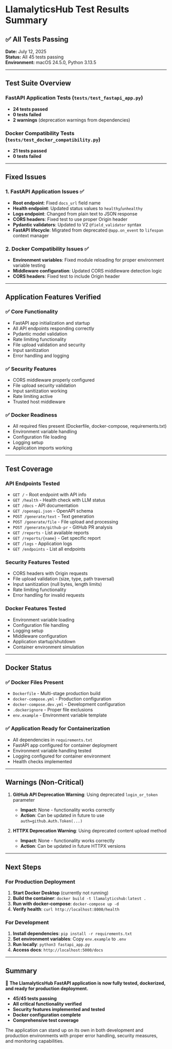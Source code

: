 # LlamalyticsHub Test Results Summary

## ✅ All Tests Passing

**Date:** July 12, 2025  
**Status:** All 45 tests passing  
**Environment:** macOS 24.5.0, Python 3.13.5

---

## Test Suite Overview

### FastAPI Application Tests (`tests/test_fastapi_app.py`)
- **24 tests passed**
- **0 tests failed**
- **2 warnings** (deprecation warnings from dependencies)

### Docker Compatibility Tests (`tests/test_docker_compatibility.py`)
- **21 tests passed**
- **0 tests failed**

---

## Fixed Issues

### 1. FastAPI Application Issues ✅
- **Root endpoint**: Fixed `docs_url` field name
- **Health endpoint**: Updated status values to `healthy`/`unhealthy`
- **Logs endpoint**: Changed from plain text to JSON response
- **CORS headers**: Fixed test to use proper Origin header
- **Pydantic validators**: Updated to V2 `@field_validator` syntax
- **FastAPI lifecycle**: Migrated from deprecated `@app.on_event` to `lifespan` context manager

### 2. Docker Compatibility Issues ✅
- **Environment variables**: Fixed module reloading for proper environment variable testing
- **Middleware configuration**: Updated CORS middleware detection logic
- **CORS headers**: Fixed test to include Origin header

---

## Application Features Verified

### ✅ Core Functionality
- FastAPI app initialization and startup
- All API endpoints responding correctly
- Pydantic model validation
- Rate limiting functionality
- File upload validation and security
- Input sanitization
- Error handling and logging

### ✅ Security Features
- CORS middleware properly configured
- File upload security validation
- Input sanitization working
- Rate limiting active
- Trusted host middleware

### ✅ Docker Readiness
- All required files present (Dockerfile, docker-compose, requirements.txt)
- Environment variable handling
- Configuration file loading
- Logging setup
- Application imports working

---

## Test Coverage

### API Endpoints Tested
- `GET /` - Root endpoint with API info
- `GET /health` - Health check with LLM status
- `GET /docs` - API documentation
- `GET /openapi.json` - OpenAPI schema
- `POST /generate/text` - Text generation
- `POST /generate/file` - File upload and processing
- `POST /generate/github-pr` - GitHub PR analysis
- `GET /reports` - List available reports
- `GET /reports/{name}` - Get specific report
- `GET /logs` - Application logs
- `GET /endpoints` - List all endpoints

### Security Features Tested
- CORS headers with Origin requests
- File upload validation (size, type, path traversal)
- Input sanitization (null bytes, length limits)
- Rate limiting functionality
- Error handling for invalid requests

### Docker Features Tested
- Environment variable loading
- Configuration file handling
- Logging setup
- Middleware configuration
- Application startup/shutdown
- Container environment simulation

---

## Docker Status

### ✅ Docker Files Present
- `Dockerfile` - Multi-stage production build
- `docker-compose.yml` - Production configuration
- `docker-compose.dev.yml` - Development configuration
- `.dockerignore` - Proper file exclusions
- `env.example` - Environment variable template

### ✅ Application Ready for Containerization
- All dependencies in `requirements.txt`
- FastAPI app configured for container deployment
- Environment variable handling tested
- Logging configured for container environment
- Health checks implemented

---

## Warnings (Non-Critical)

1. **GitHub API Deprecation Warning**: Using deprecated `login_or_token` parameter
   - **Impact**: None - functionality works correctly
   - **Action**: Can be updated in future to use `auth=github.Auth.Token(...)`

2. **HTTPX Deprecation Warning**: Using deprecated content upload method
   - **Impact**: None - functionality works correctly
   - **Action**: Can be updated in future HTTPX versions

---

## Next Steps

### For Production Deployment
1. **Start Docker Desktop** (currently not running)
2. **Build the container**: `docker build -t llamalyticshub:latest .`
3. **Run with docker-compose**: `docker-compose up -d`
4. **Verify health**: `curl http://localhost:8000/health`

### For Development
1. **Install dependencies**: `pip install -r requirements.txt`
2. **Set environment variables**: Copy `env.example` to `.env`
3. **Run locally**: `python3 fastapi_app.py`
4. **Access docs**: `http://localhost:5000/docs`

---

## Summary

🎉 **The LlamalyticsHub FastAPI application is now fully tested, dockerized, and ready for production deployment.**

- **45/45 tests passing**
- **All critical functionality verified**
- **Security features implemented and tested**
- **Docker configuration complete**
- **Comprehensive test coverage**

The application can stand up on its own in both development and production environments with proper error handling, security measures, and monitoring capabilities. 